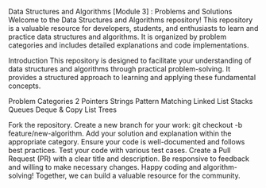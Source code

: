 Data Structures and Algorithms [Module 3] : Problems and Solutions
Welcome to the Data Structures and Algorithms repository! This repository is a valuable resource for developers, students, and enthusiasts to learn and practice data structures and algorithms. It is organized by problem categories and includes detailed explanations and code implementations.

Introduction
This repository is designed to facilitate your understanding of data structures and algorithms through practical problem-solving. It provides a structured approach to learning and applying these fundamental concepts.

Problem Categories
2 Pointers 
Strings
Pattern Matching 
Linked List 
Stacks
Queues
Deque & Copy List
Trees

Fork the repository.
Create a new branch for your work: git checkout -b feature/new-algorithm.
Add your solution and explanation within the appropriate category.
Ensure your code is well-documented and follows best practices.
Test your code with various test cases.
Create a Pull Request (PR) with a clear title and description.
Be responsive to feedback and willing to make necessary changes.
Happy coding and algorithm-solving! Together, we can build a valuable resource for the community.
